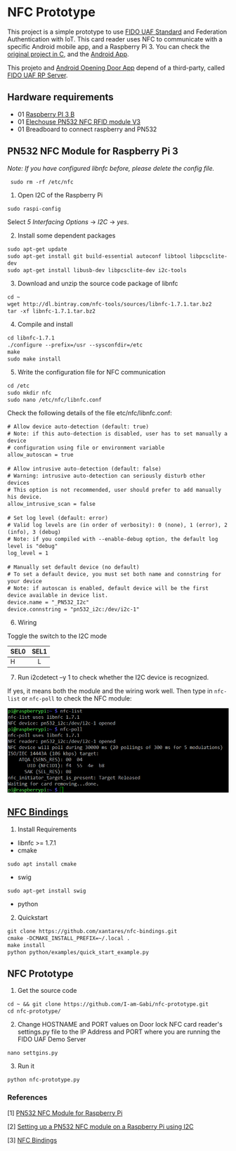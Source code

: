 # NFC Prototype

This project is a simple prototype to use [FIDO UAF Standard](https://fidoalliance.org/specifications/download/) and Federation Authentication with IoT. This card reader uses NFC to communicate with a specific Android mobile app, and a Raspberry Pi 3. You can check the [original project in C](https://github.com/emersonmello/doorlock_raspberrypi), and the [Android App](https://github.com/emersonmello/openingdoor). 

This projeto and [Android Opening Door App](https://github.com/emersonmello/openingdoor) depend of a third-party, called [FIDO UAF RP Server](https://github.com/emersonmello/UAF).

## Hardware requirements

- 01 [Raspberry PI 3 B](https://www.raspberrypi.org/products/raspberry-pi-3-model-b/)
- 01 [Elechouse PN532 NFC RFID module V3](http://www.elechouse.com/elechouse/index.php?main_page=product_info&cPath=90_93&products_id=2242)
- 01 Breadboard to connect raspberry and PN532  

## PN532 NFC Module for Raspberry Pi 3 

*Note: If you have configured libnfc before, please delete the config file.*

	 sudo rm -rf /etc/nfc

1. Open I2C of the Raspberry Pi 
```
sudo raspi-config
```
Select *5 Interfacing Options* -> *I2C* -> *yes*.

2. Install some dependent packages
```
sudo apt-get update
sudo apt-get install git build-essential autoconf libtool libpcsclite-dev
sudo apt-get install libusb-dev libpcsclite-dev i2c-tools
```

3. Download and unzip the source code package of libnfc
```
cd ~
wget http://dl.bintray.com/nfc-tools/sources/libnfc-1.7.1.tar.bz2
tar -xf libnfc-1.7.1.tar.bz2
```

4. Compile and install
```
cd libnfc-1.7.1
./configure --prefix=/usr --sysconfdir=/etc
make
sudo make install 
```

5. Write the configuration file for NFC communication
```
cd /etc
sudo mkdir nfc
sudo nano /etc/nfc/libnfc.conf
```

Check the following details of the file etc/nfc/libnfc.conf:

```
# Allow device auto-detection (default: true)
# Note: if this auto-detection is disabled, user has to set manually a device
# configuration using file or environment variable
allow_autoscan = true

# Allow intrusive auto-detection (default: false)
# Warning: intrusive auto-detection can seriously disturb other devices
# This option is not recommended, user should prefer to add manually his device.
allow_intrusive_scan = false

# Set log level (default: error)
# Valid log levels are (in order of verbosity): 0 (none), 1 (error), 2 (info), 3 (debug)
# Note: if you compiled with --enable-debug option, the default log level is "debug"
log_level = 1

# Manually set default device (no default)
# To set a default device, you must set both name and connstring for your device
# Note: if autoscan is enabled, default device will be the first device available in device list.
device.name = "_PN532_I2c"
device.connstring = "pn532_i2c:/dev/i2c-1"
```

6. Wiring

Toggle the switch to the I2C mode

| SEL0        | SEL1        |
| ----------- | :---------: |
| H           | L           |

7. Run i2cdetect –y 1 to check whether the I2C device is recognized.

If yes, it means both the module and the wiring work well.
Then type in `nfc-list` or `nfc-poll` to check the NFC module: 

![alt text](image/I2C-2.png "NFC commands")





## [NFC Bindings](https://github.com/xantares/nfc-bindings)

1. Install Requirements

* libnfc >= 1.7.1 
* cmake
```
sudo apt install cmake
```
* swig	
```
sudo apt-get install swig
```
* python

2. Quickstart
```
git clone https://github.com/xantares/nfc-bindings.git
cmake -DCMAKE_INSTALL_PREFIX=~/.local .
make install
python python/examples/quick_start_example.py 
```

## NFC Prototype
	
1. Get the source code

```
cd ~ && git clone https://github.com/I-am-Gabi/nfc-prototype.git
cd nfc-prototype/
```

2. Change HOSTNAME and PORT values on Door lock NFC card reader's settings.py file to the IP Address and PORT where you are running the FIDO UAF Demo Server 

```	
nano settgins.py
```

3. Run it

```
python nfc-prototype.py
```

### References
 

[1] [PN532 NFC Module for Raspberry Pi](http://wiki.sunfounder.cc/index.php?title=PN532_NFC_Module_for_Raspberry_Pi)

[2] [Setting up a PN532 NFC module on a Raspberry Pi using I2C](https://blog.stigok.com/post/setting-up-a-pn532-nfc-module-on-a-raspberry-pi-using-i2c)

[3] [NFC Bindings](https://github.com/xantares/nfc-bindings)
